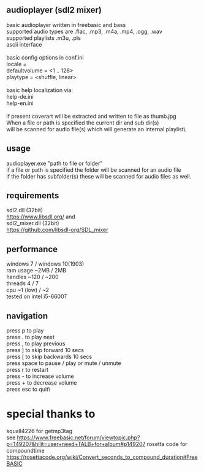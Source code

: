 ## audioplayer (sdl2 mixer)
basic audioplayer written in freebasic and bass\
supported audio types are .flac, .mp3, .m4a, .mp4, .ogg, .wav\
supported playlists .m3u, .pls\
ascii interface\
\
basic config options in conf.ini\
locale          = <locale>\
defaultvolume   = <1 .. 128>\
playtype        = <shuffle, linear>\
\
basic help localization via:\
help-de.ini\
help-en.ini\
\
if present coverart will be extracted and written to file as thumb.jpg\
When a file or path is specified the current dir and sub dir(s)\
will be scanned for audio file(s) which will generate an internal playlist\
## usage
audioplayer.exe "path to file or folder"\
if a file or path is specified the folder will be scanned for an audio file\
if the folder has subfolder(s) these will be scanned for audio files as well.
## requirements
sdl2.dll (32bit)\
https://www.libsdl.org/
and\
sdl2_mixer.dll (32bit)\
https://github.com/libsdl-org/SDL_mixer
## performance
windows 7 / windows 10(1903)\
ram usage ~2MB / 2MB\
handles   ~120 / ~200\
threads   4 / 7\
cpu       ~1 (low) / ~2\
tested on intel i5-6600T
## navigation
press p     to play\
press .     to play next\
press ,     to play previous\
press ]     to skip forward   10 secs\
press [     to skip backwards 10 secs\
press space to pause / play or mute / unmute\
press r     to restart\
press -     to increase volume\
press +     to decrease volume\
press esc   to quit\
# special thanks to
squall4226 for getmp3tag\
see https://www.freebasic.net/forum/viewtopic.php?p=149207&hilit=user+need+TALB+for+album#p149207
rosetta code for compoundtime\
https://rosettacode.org/wiki/Convert_seconds_to_compound_duration#FreeBASIC

